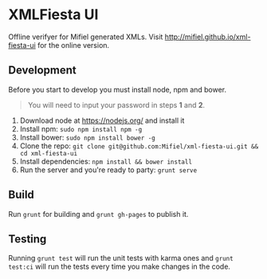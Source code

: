 # XMLFiesta UI

Offline verifyer for Mifiel generated XMLs. Visit http://mifiel.github.io/xml-fiesta-ui for the online version.

## Development

Before you start to develop you must install node, npm and bower.

> You will need to input your password in steps **1** and **2**.

1. Download node at https://nodejs.org/ and install it
2. Install npm: `sudo npm install npm -g`
3. Install bower: `sudo npm install bower -g`
4. Clone the repo: `git clone git@github.com:Mifiel/xml-fiesta-ui.git && cd xml-fiesta-ui`
5. Install dependencies: `npm install && bower install`
6. Run the server and you're ready to party: `grunt serve`

## Build

Run `grunt` for building and `grunt gh-pages` to publish it.

## Testing

Running `grunt test` will run the unit tests with karma ones and `grunt test:ci` will run the tests every time you make changes in the code.
